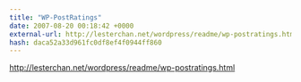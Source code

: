 ```yaml
---
title: "WP-PostRatings"
date: 2007-08-20 00:18:42 +0000
external-url: http://lesterchan.net/wordpress/readme/wp-postratings.html
hash: daca52a33d961fc0df8ef4f0944ff860
---
```


http://lesterchan.net/wordpress/readme/wp-postratings.html
